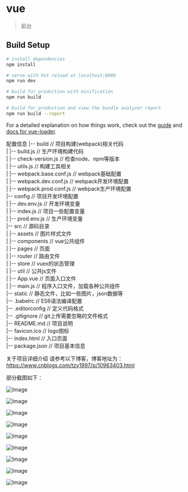 # vue

>前台

## Build Setup

``` bash
# install dependencies
npm install

# serve with hot reload at localhost:8080
npm run dev

# build for production with minification
npm run build

# build for production and view the bundle analyzer report
npm run build --report
```

For a detailed explanation on how things work, check out the [guide](http://vuejs-templates.github.io/webpack/) and [docs for vue-loader](http://vuejs.github.io/vue-loader).

配置信息
|-- build       // 项目构建(webpack)相关代码  
| |-- build.js              // 生产环境构建代码  
| |-- check-version.js      // 检查node、npm等版本  
| |-- utils.js              // 构建工具相关  
| |-- webpack.base.conf.js  // webpack基础配置  
| |-- webpack.dev.conf.js   // webpack开发环境配置  
| |-- webpack.prod.conf.js  // webpack生产环境配置  
|-- config    // 项目开发环境配置  
| |-- dev.env.js            // 开发环境变量  
| |-- index.js              // 项目一些配置变量  
| |-- prod.env.js           // 生产环境变量  
|-- src // 源码目录  
| |-- assets                // 图片样式文件  
| |-- components            // vue公共组件  
| |-- pages                 // 页面  
| |-- router                // 路由文件  
| |-- store                 // vuex的状态管理  
| |-- util                  // 公共js文件  
| |-- App.vue               // 页面入口文件  
| |-- main.js               // 程序入口文件，加载各种公共组件  
|-- static                  // 静态文件，比如一些图片，json数据等  
|-- .babelrc                // ES6语法编译配置  
|-- .editorconfig           // 定义代码格式  
|-- .gitignore              // git上传需要忽略的文件格式  
|-- README.md               // 项目说明  
|-- favicon.ico             // logo图标  
|-- index.html              // 入口页面  
|-- package.json            // 项目基本信息  


关于项目详细介绍   请参考以下博客，博客地址为：https://www.cnblogs.com/tzy1997/p/10963403.html

部分截图如下：


![Image](https://github.com/tzy13755126023/309-Client/blob/master/images/login-Client.png)

![Image](https://github.com/tzy13755126023/309-Client/blob/master/images/register-Client.png)

![Image](https://github.com/tzy13755126023/309-Client/blob/master/images/mine-Client.png)

![Image](https://github.com/tzy13755126023/309-Client/blob/master/images/client5.png)

![Image](https://github.com/tzy13755126023/309-Client/blob/master/images/我的收藏.png)

![Image](https://github.com/tzy13755126023/309-Client/blob/master/images/client1.jpg)

![Image](https://github.com/tzy13755126023/309-Client/blob/master/images/client2.png)

![Image](https://github.com/tzy13755126023/309-Client/blob/master/images/client3.png)

![Image](https://github.com/tzy13755126023/309-Client/blob/master/images/client4.png)
